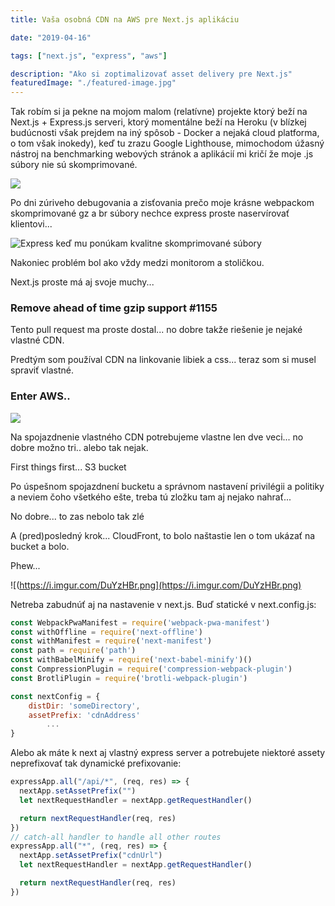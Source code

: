 ```yaml
---
title: Vaša osobná CDN na AWS pre Next.js aplikáciu

date: "2019-04-16"

tags: ["next.js", "express", "aws"]

description: "Ako si zoptimalizovať asset delivery pre Next.js"
featuredImage: "./featured-image.jpg"
---
```


Tak robím si ja pekne na mojom malom (relatívne) projekte ktorý beží na Next.js + Express.js serveri, ktorý momentálne beží na Heroku (v blízkej budúcnosti však prejdem na iný spôsob - Docker a nejaká cloud platforma, o tom však inokedy), keď tu zrazu Google Lighthouse, mimochodom úžasný nástroj na benchmarking webových stránok a aplikácií mi kričí že moje .js súbory nie sú skomprimované.

![](https://memegenerator.net/img/instances/66605245/hold-on-wtf-is-going-on-here.jpg)

Po dni zúriveho debugovania a zisťovania prečo moje krásne webpackom skomprimované gz a br súbory nechce express proste naservírovať klientovi...

![Express keď mu ponúkam kvalitne skomprimované súbory](https://boodlz.files.wordpress.com/2014/10/30d7a-badwhitekitten2.gif?w=287&h=254)

Nakoniec problém bol ako vždy medzi monitorom a stoličkou.

Next.js proste má aj svoje muchy...

### Remove ahead of time gzip support #1155

Tento pull request ma proste dostal... no dobre takže riešenie je nejaké vlastné CDN.

Predtým som používal CDN na linkovanie libiek a css... teraz som si musel spraviť vlastné.

### Enter AWS..

![](https://i.redd.it/gkee3xdcfdz11.png)

Na spojazdnenie vlastného CDN potrebujeme vlastne len dve veci... no dobre možno tri.. alebo tak nejak.

First things first... S3 bucket

Po úspešnom spojazdnení bucketu a správnom nastavení privilégii a politiky a neviem čoho všetkého ešte, treba tú zložku tam aj nejako nahrať...

No dobre... to zas nebolo tak zlé

A (pred)posledný krok... CloudFront, to bolo naštastie len o tom ukázať na bucket a bolo.

Phew...

![(https://i.imgur.com/DuYzHBr.png](https://i.imgur.com/DuYzHBr.png)

Netreba zabudnúť aj na nastavenie v next.js.
Buď statické v next.config.js:

```js
const WebpackPwaManifest = require('webpack-pwa-manifest')
const withOffline = require('next-offline')
const withManifest = require('next-manifest')
const path = require('path')
const withBabelMinify = require('next-babel-minify')()
const CompressionPlugin = require('compression-webpack-plugin')
const BrotliPlugin = require('brotli-webpack-plugin')

const nextConfig = {
    distDir: 'someDirectory',
    assetPrefix: 'cdnAddress'
        ...
}
```

Alebo ak máte k next aj vlastný express server a potrebujete niektoré assety neprefixovať tak dynamické prefixovanie:

```js
expressApp.all("/api/*", (req, res) => {
  nextApp.setAssetPrefix("")
  let nextRequestHandler = nextApp.getRequestHandler()

  return nextRequestHandler(req, res)
})
// catch-all handler to handle all other routes
expressApp.all("*", (req, res) => {
  nextApp.setAssetPrefix("cdnUrl")
  let nextRequestHandler = nextApp.getRequestHandler()

  return nextRequestHandler(req, res)
})
```
